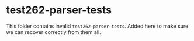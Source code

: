 # test262-parser-tests

This folder contains invalid `test262-parser-tests`. Added here to make sure we can recover
correctly from them all.
